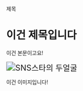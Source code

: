 제목

# 이건 제목입니다

이건 본문이고요!

<img src="C:\Users\joara\Downloads\SNS스타의 두얼굴.jpg" alt="SNS스타의 두얼굴" style="zoom:150%;" />

이건 이미지입니다!
